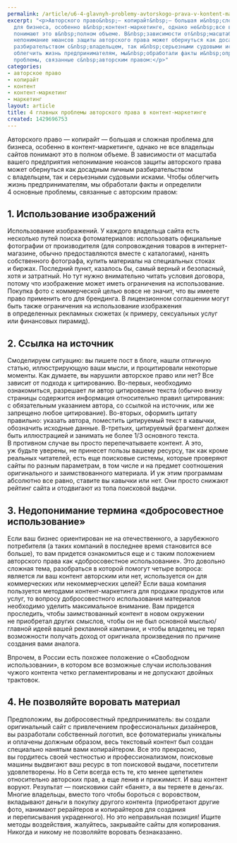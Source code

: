 ```yaml
---
permalink: /article/u6-4-glavnyh-problemy-avtorskogo-prava-v-kontent-marketinge
excerpt: "<p>Авторского право&nbsp;— копирайт&nbsp;— большая и&nbsp;сложная проблема
  для бизнеса, особенно в&nbsp;контент-маркетинге, однако не&nbsp;все владельцы сайтов
  понимают это в&nbsp;полном объеме. В&nbsp;зависимости от&nbsp;масштаба вашего предприятия
  непонимание нюансов защиты авторского права может обернуться как досадным личным
  разбирательством с&nbsp;владельцем, так и&nbsp;серьезными судовыми исками. Чтобы
  облегчить жизнь предпринимателям, мы&nbsp;обработали факты и&nbsp;определили 4&nbsp;основные
  проблемы, связанные с&nbsp;авторским правом:</p>"
categories:
- авторское право
- копирайт
- контент
- контент-маркетинг
- маркетинг
layout: article
title: 4 главных проблемы авторского права в контент-маркетинге
created: 1429696753
---
```

<p>Авторского право&nbsp;— копирайт&nbsp;— большая и&nbsp;сложная проблема для бизнеса, особенно в&nbsp;контент-маркетинге, однако не&nbsp;все владельцы сайтов понимают это в&nbsp;полном объеме. В&nbsp;зависимости от&nbsp;масштаба вашего предприятия непонимание нюансов защиты авторского права может обернуться как досадным личным разбирательством с&nbsp;владельцем, так и&nbsp;серьезными судовыми исками. Чтобы облегчить жизнь предпринимателям, мы&nbsp;обработали факты и&nbsp;определили 4&nbsp;основные проблемы, связанные с&nbsp;авторским правом:</p>
<h2>1. Использование изображений</h2>
<p>Использование изображений. У&nbsp;каждого владельца сайта есть несколько путей поиска фотоматериалов: использовать официальные фотографии от&nbsp;производителя (для сопровождения товаров в&nbsp;интернет-магазине, обычно предоставляются вместе с&nbsp;каталогами), нанять собственного фотографа, купить материалы на&nbsp;специальных стоках и&nbsp;биржах. Последний пункт, казалось&nbsp;бы, самый верный и&nbsp;безопасный, хотя и&nbsp;затратный. Но&nbsp;тут нужно внимательно читать условия договора, потому что изображение может иметь ограничения на&nbsp;использование. Покупка фото с&nbsp;коммерческой целью вовсе не&nbsp;значит, что вы&nbsp;имеете право применить его для брендинга. В&nbsp;лицензионном соглашении могут быть также ограничения на&nbsp;использование изображения в&nbsp;определенных рекламных сюжетах (к&nbsp;примеру, сексуальных услуг или финансовых пирамид).</p>
<h2>2. Ссылка на&nbsp;источник</h2>
<p>Смоделируем ситуацию: вы&nbsp;пишете пост в&nbsp;блоге, нашли отличную статью, иллюстрирующую ваши мысли, и&nbsp;процитировали некоторые моменты. Как думаете, вы&nbsp;нарушили авторское право или нет? Все зависит от&nbsp;подхода к&nbsp;цитированию. Во-первых, необходимо ознакомиться, разрешает&nbsp;ли автор цитирование текста (обычно внизу страницы содержится информация относительно правил цитирования: с&nbsp;обязательным указанием автора, со&nbsp;ссылкой на&nbsp;источник, или&nbsp;же запрещено любое цитирование). Во-вторых, оформить цитату правильно: указать автора, поместить цитируемый текст в&nbsp;кавычки, обозначить исходные данные. В-третьих, цитируемый фрагмент должен быть иллюстрацией и&nbsp;занимать не&nbsp;более 1/3 основного текста. В&nbsp;противном случае вы&nbsp;просто перепечатываете контент. А&nbsp;это, уж&nbsp;будьте уверены, не&nbsp;принесет пользы вашему ресурсу, так как кроме реальных читателей, есть еще поисковые системы, которые проверяют сайты по&nbsp;разным параметрам, в&nbsp;том числе и&nbsp;на&nbsp;предмет соотношения оригинального и&nbsp;заимствованного материала. И&nbsp;уж&nbsp;этим программам абсолютно все равно, ставите вы&nbsp;кавычки или нет. Они просто снижают рейтинг сайта и&nbsp;отодвигают из&nbsp;топа поисковой выдачи.</p>
<h2>3. Недопонимание термина «добросовестное использование»</h2>
<p>Если ваш бизнес ориентирован не&nbsp;на&nbsp;отечественного, а&nbsp;зарубежного потребителя (а&nbsp;таких компаний в&nbsp;последнее время становится все больше), то&nbsp;вам придется ознакомиться еще и&nbsp;с&nbsp;таким положением авторского права как «добросовестное использование». Это довольно сложная тема, разобраться в&nbsp;которой помогут четыре вопроса: является&nbsp;ли ваш контент авторским или нет, используется он&nbsp;для коммерческих или некоммерческих целей? Если ваша компания пользуется методами контент-маркетинга для продажи продуктов или услуг, то&nbsp;вопросу добросовестного использования материалов необходимо уделить максимальное внимание. Вам придется проследить, чтобы заимствованный контент в&nbsp;новом окружении не&nbsp;приобретал других смыслов, чтобы он&nbsp;не&nbsp;был основной мыслью/главной идеей вашей рекламной кампании, и&nbsp;чтобы владелец не&nbsp;терял возможности получать доход от&nbsp;оригинала произведения по&nbsp;причине создания вами аналога.</p>
<p>Впрочем, в&nbsp;России есть похожее положение о&nbsp;«Свободном использовании», в&nbsp;котором все возможные случаи использования чужого контента четко регламентированы и&nbsp;не&nbsp;допускают двойных трактовок.</p>
<h2>4. Не&nbsp;позволяйте воровать материал </h2>
<p>Предположим, вы&nbsp;добросовестный предприниматель: вы&nbsp;создали оригинальный сайт с&nbsp;привлечением профессиональных дизайнеров, вы&nbsp;разработали собственный логотип, все фотоматериалы уникальны и&nbsp;оплачены должным образом, весь текстовый контент был создан специально нанятым вами копирайтером. Все это прекрасно, вы&nbsp;гордитесь своей честностью и&nbsp;профессионализмом, поисковые машины выдвигают ваш ресурс в&nbsp;топ поисковой выдачи, посетители удовлетворены. Но&nbsp;в&nbsp;Сети всегда есть&nbsp;те, кто менее щепетилен относительно авторских прав, а&nbsp;еще ленив и&nbsp;прижимист. И&nbsp;ваш контент воруют. Результат&nbsp;— поисковики сайт «банят», а&nbsp;вы&nbsp;теряете в&nbsp;деньгах. Многие владельцы, вместо того чтобы бороться с&nbsp;воровством, вкладывают деньги в&nbsp;покупку другого контента (приобретают другие фото, нанимают рерайтеров и&nbsp;копирайтеров для создания и&nbsp;переписывания украденного). Но&nbsp;это неправильная позиция! Ищите методы воздействия, жалуйтесь, закрывайте сайты для копирования. Никогда и&nbsp;никому не&nbsp;позволяйте воровать безнаказанно.</p>
